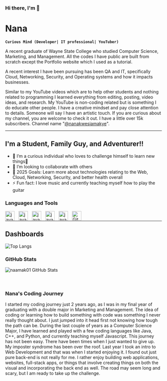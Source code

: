 ### Hi there, I'm 👋

<h1>Nana</h1>

**`Curious Mind (Developer| IT professional| YouTuber)`**

A recent graduate of Wayne State College who studied Computer Science, Marketing, and Management. All the codes I have public are built from scratch
except the Portfolio website which I used as a tutorial. 

A recent interest I have been pursuing has been QA and IT, specifically Cloud, Networking, Security, and Operating systems and how
it impacts businesses.

Similar to my YouTube videos which are to help other students and nothing 
related to programming I learned everything from editing, posting, video ideas, and research. My YouTube is non-coding related but is something I do educate other people. I have a creative mindset and pay close attention
to details. Someone will say I have an artistic touch. If you are curious about my channel, you are welcome to check it out. I have a little over 15k subscribers. Channel name "[@nanakwesiamakye](https://www.youtube.com/@nanakwesiamakye)".

---

## I'm a Student, Family Guy, and Adventurer!!

- 🌱 I’m a curious individual who loves to challenge himself to learn new things🤣
- 👯 I’m looking to collaborate with others
- 🥅 2025 Goals: Learn more about technologies relating to the Web, Cloud, Networking, Security, and better health overall
- ⚡ Fun fact: I love music and currently teaching myself how to play the guitar

###  Languages and Tools
<img align="left" alt="javascript" width="30px" style="padding-right:10px;" src="https://cdn.jsdelivr.net/gh/devicons/devicon@latest/icons/html5/html5-plain.svg" />
<img align="left" alt="javascript" width="30px" style="padding-right:10px;" src="https://cdn.jsdelivr.net/gh/devicons/devicon@latest/icons/css3/css3-plain.svg" />
<img align="left" alt="javascript" width="30px" style="padding-right:10px;" src="https://cdn.jsdelivr.net/gh/devicons/devicon@latest/icons/javascript/javascript-plain.svg" />
<img align="left" alt="javascript" width="30px" style="padding-right:10px;" src="https://cdn.jsdelivr.net/gh/devicons/devicon@latest/icons/python/python-plain.svg" />
<img align="left" alt="javascript" width="30px" style="padding-right:10px;" src="https://cdn.jsdelivr.net/gh/devicons/devicon@latest/icons/git/git-plain.svg" />
<img align="left" alt="GitHub" width="30px" src="https://user-images.githubusercontent.com/3369400/139447912-e0f43f33-6d9f-45f8-be46-2df5bbc91289.png" style="padding-right:10px;" />
<br>

---


## Dashboards

![Top Langs](https://github-readme-stats.vercel.app/api/top-langs/?username=naamak01&layout=compact)
<br>


<div>
<h3>GitHub Stats</h3>

<img alt="naamak01 GitHub Stats" src="https://github-readme-stats.vercel.app/api?username=naamak01&show_icons=true&hide_border=false&title_color=ff652f&icon_color=FFE400&bg_color=09131B&text_color=ffffff&border_color=0c1a25" />
</div>

<br>

<div>

<br>

<h3>Nana's Coding Journey</h3>

I started my coding journey just 2 years ago, as I was in my final year of graduating with a double major in Marketing and Management. The idea of coding or learning how to build something with code was something I never really thought about. I just jumped into it head first not knowing how tough the path can be. During the last couple of years as a Computer Science Major, I have learned and played with a few coding languages like Java, C++, and Python, and currently teaching myself Javascript. This journey has not been easy. There have been times when I just wanted to give up. My imposter syndrome has been over the roof. Last year I took an intro to Web Development and that was when I started enjoying it. I found out just pure back-end is not really for me. I rather enjoy building web applications, websites, full-stack apps, or things that involve creating things on both the visual and incorporating the back end as well. The road may seem long and scary, but I am ready to take up the challenge.
</div>    

          
<!--



Here are some ideas to get you started:

- 🔭 I’m currently working on ...
- 🌱 I’m currently learning ...
- 👯 I’m looking to collaborate on ...
- 🤔 I’m looking for help with ...
- 💬 Ask me about ...
- 📫 How to reach me: ...
- 😄 Pronouns: ...
- ⚡ Fun fact: ...
-->
